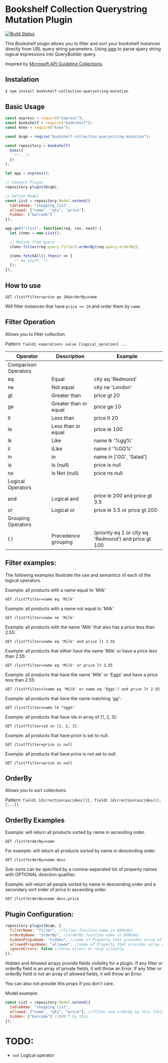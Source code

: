 # Bookshelf Collection Querystring Mutation Plugin

[![Build Status](https://travis-ci.com/vzhufk/bookshelf-collection-querystring-mutation.svg?branch=master)](https://travis-ci.com/vzhufk/bookshelf-collection-querystring-mutation)

This Bookshelf plugin allows you to filter and sort your bookshelf instances directly from URL query string parameters.
Using [jsep](https://www.npmjs.com/package/jsep) to parse query string logical expressions into QueryBuilder query.

Inspired by [Microsoft API Guideline Collections](https://github.com/Microsoft/api-guidelines/blob/vNext/Guidelines.md#9-collectionsMS).

## Instalation

```sh
$ npm install bookshelf-collection-querystring-mutation
```

## Basic Usage

```javascript
const express = require("express");
const bookshelf = require("bookshelf");
const knex = require("knex");

const bcqm = reqire("bookshelf-collection-querystring-mutation");

const repository = bookshelf(
  knex({
    /*...*/
  })
);

let app = express();

// Connect Plugin
repository.plugin(bcqm);

// Define Model
const List = repository.Model.extend({
  tableName: "shopping_list",
  allowed: ["name", "qty", "price"],
  hidden: ["barcode"]
});

app.get("/list", function(req, res, next) {
  let items = new List();

  // Mutate from query
  items.filter(req.query.filter).orderBy(req.query.orderBy);

  items.fetchAll().then(r => {
    /* Do stuff. */
  });
});
```

## How to use

```http
GET /list?filter=price ge 10&orderBy=name
```

Will filter instances that have `price >= 10` and order them by `name`.

## Filter Operation

Allows you to filter collection.

Pattern: `field1 <operation> value [logical_opration] ...`

| Operator             | Description           | Example                                               |
| -------------------- | --------------------- | ----------------------------------------------------- |
| Comparison Operators |                       |
| eq                   | Equal                 | city eq 'Redmond'                                     |
| ne                   | Not equal             | city ne 'London'                                      |
| gt                   | Greater than          | price gt 20                                           |
| ge                   | Greater than or equal | price ge 10                                           |
| lt                   | Less than             | price lt 20                                           |
| le                   | Less than or equal    | price le 100                                          |
| lk                   | Like                  | name lk '%gg%'                                        |
| il                   | iLike                 | name il '%GG%'                                        |
| in                   | in                    | name in ['GG', 'Salad']                               |
| is                   | Is (null)             | price is null                                         |
| ns                   | Is Not (null)         | price ns null                                         |
| Logical Operators    |                       |
| and                  | Logical and           | price le 200 and price gt 3.5                         |
| or                   | Logical or            | price le 3.5 or price gt 200                          |
| Grouping Operators   |                       |
| ( )                  | Precedence grouping   | (priority eq 1 or city eq 'Redmond') and price gt 100 |

## Filter examples:

The following examples illustrate the use and semantics of each of the logical operators.

Example: all products with a name equal to 'Milk'

```http
GET /list?filter=name eq 'Milk'
```

Example: all products with a name not equal to 'Milk'

```http
GET /list?filter=name ne 'Milk'
```

Example: all products with the name 'Milk' that also has a price less than 2.55:

```http
GET /list?filter=name eq 'Milk' and price lt 2.55
```

Example: all products that either have the name 'Milk' or have a price less than 2.55:

```http
GET /list?filter=name eq 'Milk' or price lt 2.55
```

Example: all products that have the name 'Milk' or 'Eggs' and have a price less than 2.55:

```http
GET /list?filter=(name eq 'Milk' or name eq 'Eggs') and price lt 2.55
```

Example: all products that have the name matching '_gg_':

```http
GET /list?filter=name lk "%gg%"
```

Example: all products that have ids in array of [1, 2, 3]:

```http
GET /list?filter=id in [1, 2, 3]
```

Example: all products that have price is set to null:

```http
GET /list?filter=price is null
```

Example: all products that have price is not set to null:

```http
GET /list?filter=price sn null
```

## OrderBy

Allows you to sort collections.

Pattern: `field1 [dirrection(asc|desc)][, field2 [dirrection(asc|desc)], [...]]`

## OrderBy Examples

Example: will return all products sorted by name in ascending order.

```http
GET /list?orderBy=name
```

For example: will return all products sorted by name in descending order.

```http
GET /list?orderBy=name desc
```

Sub-sorts can be specified by a comma-separated list of property names with OPTIONAL direction qualifier.

Example: will return all people sorted by name in descending order and a secondary sort order of price in ascending order.

```http
GET /list?orderBy=name desc,price
```

## Plugin Configuration:

```js
repository.plugin(bcqm, {
  filterName: "filter", //filter function name in BSModel
  orderByName: "orderBy", //orderBy function name in BSModel
  hiddenPropsName: "hidden", //name of Property that provides array of hidden fields
  allowedPropsName: "allowed", //name of Property that provides array of allowed fields
  ignoreErrors: false //throw errors or skip silently
});
```

Hidden and Allowed arrays provide fields visibility for a plugin.
If any filter or orderBy field is an array of private fields, it will throw an Error.
If any filter or orderBy field is not an array of allowed fields, it will throw an Error.

You can also not provide this props if you don't care.

Model example:

```js
const List = repository.Model.extend({
  tableName: "shopping_list",
  allowed: ["name", "qty", "price"], //filter and orderBy by this fields
  hidden: ["barcode"] //DON'T by this
});
```

# TODO:

- `not` Logical operator
